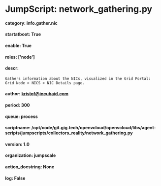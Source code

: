 
# JumpScript: network_gathering.py
        
#### category: info.gather.nic
#### startatboot: True
#### enable: True
#### roles: ['node']
#### descr: 
```
Gathers information about the NICs, visualized in the Grid Portal: Grid Node > NICS > NIC Details page.

```
#### author: kristof@incubaid.com
#### period: 300
#### queue: process
#### scriptname: /opt/code/git.gig.tech/openvcloud/openvcloud/libs/agent-scripts/jumpscripts/collectors_reality/network_gathering.py
#### version: 1.0
#### organization: jumpscale
#### action_docstring: None
#### log: False